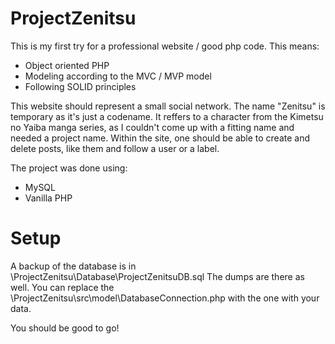 # ProjectZenitsu

This is my first try for a professional website / good php code.
This means:

- Object oriented PHP
- Modeling according to the MVC / MVP model
- Following SOLID principles

This website should represent a small social network.
The name "Zenitsu" is temporary as it's just a codename.
It reffers to a character from the Kimetsu no Yaiba manga series, as I couldn't come up with a fitting name and needed a project name.
Within the site, one should be able to create and delete posts, like them and follow a user or a label.

The project was done using:

- MySQL
- Vanilla PHP

# Setup

A backup of the database is in \ProjectZenitsu\Database\ProjectZenitsuDB.sql
The dumps are there as well.
You can replace the \ProjectZenitsu\src\model\DatabaseConnection.php with the one with your data.

You should be good to go!
